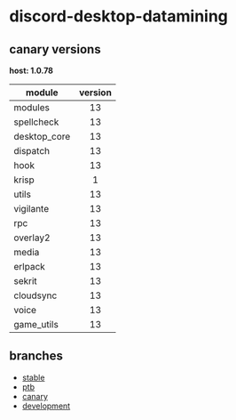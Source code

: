 # discord-desktop-datamining

## canary versions

**host: 1.0.78**

| module | version |
| ------ | :-----: |
| modules | 13 |
| spellcheck | 13 |
| desktop_core | 13 |
| dispatch | 13 |
| hook | 13 |
| krisp | 1 |
| utils | 13 |
| vigilante | 13 |
| rpc | 13 |
| overlay2 | 13 |
| media | 13 |
| erlpack | 13 |
| sekrit | 13 |
| cloudsync | 13 |
| voice | 13 |
| game_utils | 13 |

## branches

- [stable](https://github.com/OpenAsar/discord-desktop-datamining/tree/stable)
- [ptb](https://github.com/OpenAsar/discord-desktop-datamining/tree/ptb)
- [canary](https://github.com/OpenAsar/discord-desktop-datamining/tree/canary)
- [development](https://github.com/OpenAsar/discord-desktop-datamining/tree/development)